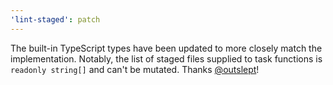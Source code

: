 ```yaml
---
'lint-staged': patch
---
```


The built-in TypeScript types have been updated to more closely match the implementation. Notably, the list of staged files supplied to task functions is `readonly string[]` and can't be mutated. Thanks [@outslept](https://github.com/outslept)!
